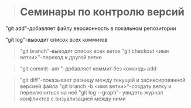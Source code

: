 > # Семинары по контролю версий

"git add"-добавляет файлу версионность в локальном репозитории

"git log"-выводит список всех коммитов

>"git branch"-выводит список всех веток
> "git checkout <имя ветки>"-переход к другой ветке

> "git commit -am "-добавляет коммит без команды add

>"git diff"-показывает разницу между текущей и зафиксированной версией файла
>"git branch -b <имя ветки>"-создать ветку и переключиться на неё
> "git log --graph"- увидеть журнал конфликтов с визуализацией между ними


